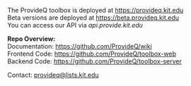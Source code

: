 The ProvideQ toolbox is deployed at https://provideq.kit.edu <br>
Beta versions are deployed at https://beta.provideq.kit.edu <br>
You can access our API via *api.provide.kit.edu*


**Repo Overview:** <br>
Documentation: https://github.com/ProvideQ/wiki <br>
Frontend Code: https://github.com/ProvideQ/toolbox-web <br>
Backend Code: https://github.com/ProvideQ/toolbox-server <br>

Contact: provideq@lists.kit.edu

